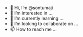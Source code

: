 - 👋 Hi, I’m @sontumaji
- 👀 I’m interested in ...
- 🌱 I’m currently learning ...
- 💞️ I’m looking to collaborate on ...
- 📫 How to reach me ...

<!---
sontumaji/sontumaji is a ✨ special ✨ repository because its `README.md` (this file) appears on your GitHub profile.
You can click the Preview link to take a look at your changes.
--->
